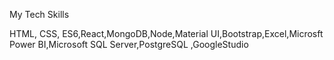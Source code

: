 My Tech Skills

HTML, CSS, ES6,React,MongoDB,Node,Material UI,Bootstrap,Excel,Microsft Power BI,Microsoft SQL Server,PostgreSQL ,GoogleStudio
